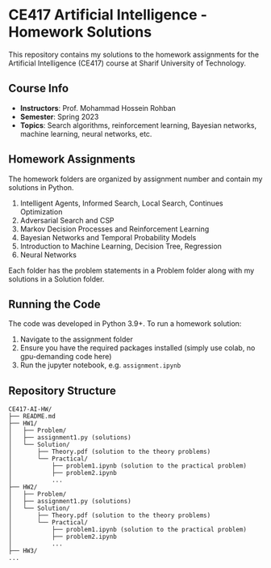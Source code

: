 # CE417 Artificial Intelligence - Homework Solutions

This repository contains my solutions to the homework assignments for the Artificial Intelligence (CE417) course at Sharif University of Technology.

## Course Info

- **Instructors**: Prof. Mohammad Hossein Rohban
- **Semester**: Spring 2023
- **Topics**: Search algorithms, reinforcement learning, Bayesian networks, machine learning, neural networks, etc.

## Homework Assignments

The homework folders are organized by assignment number and contain my solutions in Python.

1. Intelligent Agents, Informed Search, Local Search, Continues Optimization
2. Adversarial Search and CSP
3. Markov Decision Processes and Reinforcement Learning
4. Bayesian Networks and Temporal Probability Models
5. Introduction to Machine Learning, Decision Tree, Regression
6. Neural Networks

Each folder has the problem statements in a Problem folder along with my solutions in a Solution folder.

## Running the Code

The code was developed in Python 3.9+. To run a homework solution:

1. Navigate to the assignment folder
2. Ensure you have the required packages installed (simply use colab, no gpu-demanding code here)
3. Run the jupyter notebook, e.g. `assignment.ipynb` 

## Repository Structure

```
CE417-AI-HW/
├── README.md
├── HW1/
│   ├── Problem/ 
│   ├── assignment1.py (solutions)
│   └── Solution/
│       ├── Theory.pdf (solution to the theory problems)
│       └── Practical/
│           ├── problem1.ipynb (solution to the practical problem)
│           ├── problem2.ipynb
│           ...
├── HW2/
│   ├── Problem/ 
│   ├── assignment1.py (solutions)
│   └── Solution/
│       ├── Theory.pdf (solution to the theory problems)
│       └── Practical/
│           ├── problem1.ipynb (solution to the practical problem)
│           ├── problem2.ipynb
│           ...
├── HW3/
...
```
